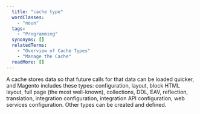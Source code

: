 ```yaml
---
  title: "cache type"
  wordClasses: 
    - "noun"
  tags: 
    - "Programming"
  synonyms: []
  relatedTerms: 
    - "Overview of Cache Types"
    - "Manage the Cache"
  readMore: []
---
```

A cache stores data so that future calls for that data can be loaded quicker, and Magento includes these types: configuration, layout, block HTML layout, full page (the most well-known), collections, DDL, EAV, reflection, translation, integration configuration, integration API configuration, web services configuration. Other types can be created and defined.
